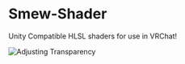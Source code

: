 # Smew-Shader

Unity Compatible HLSL shaders for use in VRChat! 

![Adjusting Transparency](https://user-images.githubusercontent.com/93958928/147525867-fb2dd08c-b29f-43ed-b726-ec28d0bc8210.gif)
